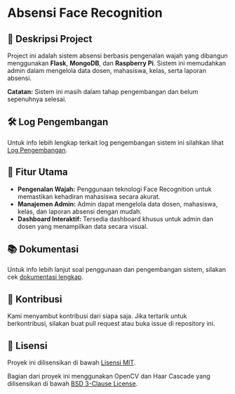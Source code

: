 # Absensi Face Recognition

## 📜 Deskripsi Project
Project ini adalah sistem absensi berbasis pengenalan wajah yang dibangun menggunakan **Flask**, **MongoDB**, dan **Raspberry Pi**. Sistem ini memudahkan admin dalam mengelola data dosen, mahasiswa, kelas, serta laporan absensi.

**Catatan:** Sistem ini masih dalam tahap pengembangan dan belum sepenuhnya selesai.

## 🛠️ Log Pengembangan
Untuk info lebih lengkap terkait log pengembangan sistem ini silahkan lihat [Log Pengembangan](log.md).

## 🎯 Fitur Utama
- **Pengenalan Wajah:** Penggunaan teknologi Face Recognition untuk memastikan kehadiran mahasiswa secara akurat.
- **Manajemen Admin:** Admin dapat mengelola data dosen, mahasiswa, kelas, dan laporan absensi dengan mudah.
- **Dashboard Interaktif:** Tersedia dashboard khusus untuk admin dan dosen yang menampilkan data secara visual.

## 📚 Dokumentasi
Untuk info lebih lanjut soal penggunaan dan pengembangan sistem, silakan cek [dokumentasi lengkap](./docs/index.md).

## 💬 Kontribusi
Kami menyambut kontribusi dari siapa saja. Jika tertarik untuk berkontribusi, silakan buat pull request atau buka issue di repository ini.

## 📝 Lisensi
Proyek ini dilisensikan di bawah [Lisensi MIT](LICENSE).

Bagian dari proyek ini menggunakan OpenCV dan Haar Cascade yang dilisensikan di bawah [BSD 3-Clause License](LICENSE_OPEN_CV.md).
